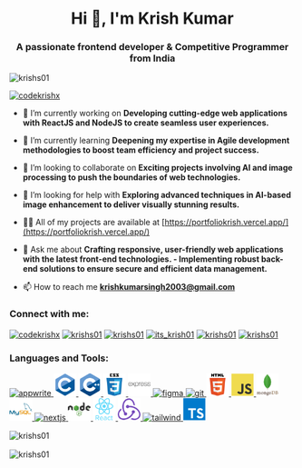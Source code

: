 <h1 align="center">Hi 👋, I'm Krish Kumar</h1>
<h3 align="center">A passionate frontend developer & Competitive Programmer from India</h3>

<p align="left"> <img src="https://komarev.com/ghpvc/?username=krishs01&label=Profile%20views&color=0e75b6&style=flat" alt="krishs01" /> </p>

<p align="left"> <a href="https://twitter.com/codekrishx" target="blank"><img src="https://img.shields.io/twitter/follow/codekrishx?logo=twitter&style=for-the-badge" alt="codekrishx" /></a> </p>

- 🔭 I’m currently working on **Developing cutting-edge web applications with ReactJS and NodeJS to create seamless user experiences.**

- 🌱 I’m currently learning **Deepening my expertise in Agile development methodologies to boost team efficiency and project success.**

- 👯 I’m looking to collaborate on **Exciting projects involving AI and image processing to push the boundaries of web technologies.**

- 🤝 I’m looking for help with **Exploring advanced techniques in AI-based image enhancement to deliver visually stunning results.**

- 👨‍💻 All of my projects are available at [https://portfoliokrish.vercel.app/](https://portfoliokrish.vercel.app/)

- 💬 Ask me about **Crafting responsive, user-friendly web applications with the latest front-end technologies. - Implementing robust back-end solutions to ensure secure and efficient data management.**

- 📫 How to reach me **krishkumarsingh2003@gmail.com**

<h3 align="left">Connect with me:</h3>
<p align="left">
<a href="https://twitter.com/codekrishx" target="blank"><img align="center" src="https://raw.githubusercontent.com/rahuldkjain/github-profile-readme-generator/master/src/images/icons/Social/twitter.svg" alt="codekrishx" height="30" width="40" /></a>
<a href="https://linkedin.com/in/krishs01" target="blank"><img align="center" src="https://raw.githubusercontent.com/rahuldkjain/github-profile-readme-generator/master/src/images/icons/Social/linked-in-alt.svg" alt="krishs01" height="30" width="40" /></a>
<a href="https://instagram.com/krishs01" target="blank"><img align="center" src="https://raw.githubusercontent.com/rahuldkjain/github-profile-readme-generator/master/src/images/icons/Social/instagram.svg" alt="krishs01" height="30" width="40" /></a>
<a href="https://www.codechef.com/users/its_krish01" target="blank"><img align="center" src="https://cdn.jsdelivr.net/npm/simple-icons@3.1.0/icons/codechef.svg" alt="its_krish01" height="30" width="40" /></a>
<a href="https://www.leetcode.com/krishs01" target="blank"><img align="center" src="https://raw.githubusercontent.com/rahuldkjain/github-profile-readme-generator/master/src/images/icons/Social/leet-code.svg" alt="krishs01" height="30" width="40" /></a>
<a href="https://auth.geeksforgeeks.org/user/krishs01" target="blank"><img align="center" src="https://raw.githubusercontent.com/rahuldkjain/github-profile-readme-generator/master/src/images/icons/Social/geeks-for-geeks.svg" alt="krishs01" height="30" width="40" /></a>
</p>

<h3 align="left">Languages and Tools:</h3>
<p align="left"> <a href="https://appwrite.io" target="_blank" rel="noreferrer"> <img src="https://www.vectorlogo.zone/logos/appwriteio/appwriteio-icon.svg" alt="appwrite" width="40" height="40"/> </a> <a href="https://www.cprogramming.com/" target="_blank" rel="noreferrer"> <img src="https://raw.githubusercontent.com/devicons/devicon/master/icons/c/c-original.svg" alt="c" width="40" height="40"/> </a> <a href="https://www.w3schools.com/cpp/" target="_blank" rel="noreferrer"> <img src="https://raw.githubusercontent.com/devicons/devicon/master/icons/cplusplus/cplusplus-original.svg" alt="cplusplus" width="40" height="40"/> </a> <a href="https://www.w3schools.com/css/" target="_blank" rel="noreferrer"> <img src="https://raw.githubusercontent.com/devicons/devicon/master/icons/css3/css3-original-wordmark.svg" alt="css3" width="40" height="40"/> </a> <a href="https://expressjs.com" target="_blank" rel="noreferrer"> <img src="https://raw.githubusercontent.com/devicons/devicon/master/icons/express/express-original-wordmark.svg" alt="express" width="40" height="40"/> </a> <a href="https://www.figma.com/" target="_blank" rel="noreferrer"> <img src="https://www.vectorlogo.zone/logos/figma/figma-icon.svg" alt="figma" width="40" height="40"/> </a> <a href="https://git-scm.com/" target="_blank" rel="noreferrer"> <img src="https://www.vectorlogo.zone/logos/git-scm/git-scm-icon.svg" alt="git" width="40" height="40"/> </a> <a href="https://www.w3.org/html/" target="_blank" rel="noreferrer"> <img src="https://raw.githubusercontent.com/devicons/devicon/master/icons/html5/html5-original-wordmark.svg" alt="html5" width="40" height="40"/> </a> <a href="https://developer.mozilla.org/en-US/docs/Web/JavaScript" target="_blank" rel="noreferrer"> <img src="https://raw.githubusercontent.com/devicons/devicon/master/icons/javascript/javascript-original.svg" alt="javascript" width="40" height="40"/> </a> <a href="https://www.mongodb.com/" target="_blank" rel="noreferrer"> <img src="https://raw.githubusercontent.com/devicons/devicon/master/icons/mongodb/mongodb-original-wordmark.svg" alt="mongodb" width="40" height="40"/> </a> <a href="https://www.mysql.com/" target="_blank" rel="noreferrer"> <img src="https://raw.githubusercontent.com/devicons/devicon/master/icons/mysql/mysql-original-wordmark.svg" alt="mysql" width="40" height="40"/> </a> <a href="https://nextjs.org/" target="_blank" rel="noreferrer"> <img src="https://cdn.worldvectorlogo.com/logos/nextjs-2.svg" alt="nextjs" width="40" height="40"/> </a> <a href="https://nodejs.org" target="_blank" rel="noreferrer"> <img src="https://raw.githubusercontent.com/devicons/devicon/master/icons/nodejs/nodejs-original-wordmark.svg" alt="nodejs" width="40" height="40"/> </a> <a href="https://reactjs.org/" target="_blank" rel="noreferrer"> <img src="https://raw.githubusercontent.com/devicons/devicon/master/icons/react/react-original-wordmark.svg" alt="react" width="40" height="40"/> </a> <a href="https://redux.js.org" target="_blank" rel="noreferrer"> <img src="https://raw.githubusercontent.com/devicons/devicon/master/icons/redux/redux-original.svg" alt="redux" width="40" height="40"/> </a> <a href="https://tailwindcss.com/" target="_blank" rel="noreferrer"> <img src="https://www.vectorlogo.zone/logos/tailwindcss/tailwindcss-icon.svg" alt="tailwind" width="40" height="40"/> </a> <a href="https://www.typescriptlang.org/" target="_blank" rel="noreferrer"> <img src="https://raw.githubusercontent.com/devicons/devicon/master/icons/typescript/typescript-original.svg" alt="typescript" width="40" height="40"/> </a> </p>

<p><img align="center" src="https://github-readme-stats.vercel.app/api/top-langs?username=krishs01&show_icons=true&locale=en&layout=compact" alt="krishs01" /></p>

<p><img align="center" src="https://github-readme-streak-stats.herokuapp.com/?user=krishs01&" alt="krishs01" /></p>
